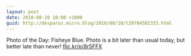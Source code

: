 ```yaml
---
layout: post
date: 2010-08-10 10:00 +1000
guid: http://desparoz.micro.blog/2010/08/10/t20784502333.html
---
```

Photo of the Day: Fisheye Blue. Photo is a bit later than usual today, but better late than never! [flic.kr/p/8r5FFX](http://flic.kr/p/8r5FFX)
